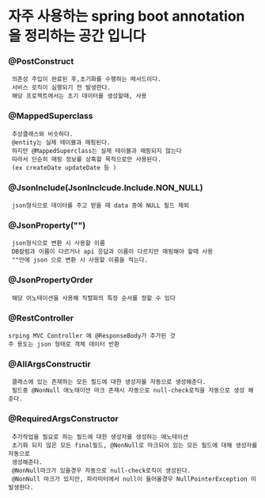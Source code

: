 # 자주 사용하는 spring boot annotation 을 정리하는 공간 입니다

### @PostConstruct
     의존성 주입이 완료된 후,초기화를 수행하는 메서드이다.
     서비스 로직이 실행되기 전 발생한다.
     해당 프로젝트에서는 초기 데이터를 생성할때, 사용
### @MappedSuperclass
     추상클래스와 비슷하다.
     @entity는 실제 테이블과 매핑된다.
     하지만 @MappedSuperclass는 실제 테이블과 매핑되지 않는다
     따라서 단순히 매핑 정보를 상혹할 목적으로만 사용된다.
     (ex createDate updateDate 등 )
### @JsonInclude(JsonInclcude.Include.NON_NULL)
     json형식으로 데이터를 주고 받을 때 data 중에 NULL 필드 제외

### @JsonProperty("")
     json형식으로 변환 시 사용할 이름
     DB칼럼과 이름이 다르거나 api 응답과 이름이 다르지만 매핑해야 할때 사용
     ""안에 json 으로 변환 시 사용할 이름을 적는다.

### @JsonPropertyOrder
     해당 어노테이션을 사용해 직렬화의 특정 순서를 정할 수 있다
     
### @RestController
    srping MVC Controller 에 @ResponseBody가 추가된 것
    주 용도는 json 형태로 객체 데이터 반환
    
### @AllArgsConstructir
     클래스에 있는 존재하는 모든 필드에 대한 생성자를 자동으로 생성해준다.
     필드중 @NonNull 애노태이션 마크 존재시 자동으로 null-check로직을 자동으로 생성 해준다.
     
### @RequiredArgsConstructor 
     추가작업을 필요로 하는 필드에 대한 생성자를 생성하는 애노테이션
     초기화 되지 않은 모든 final필드, @NonNull로 마크되어 있는 모든 필드에 대해 생성자를 자동으로
     생성해준다.
     @NonNull마크가 있을경우 자동으로 null-check로직이 생성된다. 
     @NonNull 마크가 있지만, 파라미터에서 null이 들어올경우 NullPointerException 이 발생한다.

